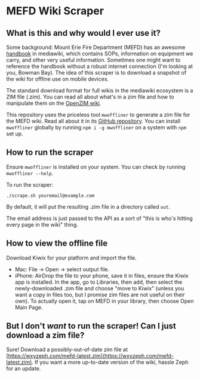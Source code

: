 MEFD Wiki Scraper
===

What is this and why would I ever use it?
---
Some background: Mount Erie Fire Department (MEFD) has an awesome [handbook](https://handbook.mteriefire.com)
in mediawiki, which contains SOPs, information on equipment we carry, and
other very useful information. Sometimes one might want to reference the
handbook without a robust internet connection (I'm looking at you,
Bowman Bay). The idea of this scraper is to download a snapshot of the wiki
for offline use on mobile devices.

The standard download format for full wikis in the mediawiki ecosystem is a
ZIM file (.zim). You can read all about what's in a zim file and how to
manipulate them on the [OpenZIM
wiki](https://www.openzim.org/wiki/OpenZIM).

This repository uses the priceless tool `mwoffliner` to generate a zim file
for the MEFD wiki. Read all about it in its [GitHub
repository](https://github.com/openzim/mwoffliner). You can install
`mwoffliner` globally by running `npm i -g mwoffliner` on a system with
`npm` set up.

How to run the scraper
---
Ensure `mwoffliner` is installed on your system. You can check by running
`mwoffliner --help`.

To run the scraper:
```
./scrape.sh youremail@example.com
```
By default, it will put the resulting .zim file in a directory called
`out`.

The email address is just passed to the API as a sort of "this is who's
hitting every page in the wiki" thing.

How to view the offline file
---
Download Kiwix for your platform and import the file.

* Mac: File -> Open -> select output file.
* iPhone: AirDrop the file to your phone, save it in files, ensure the
    Kiwix app is installed. In the app, go to Libraries, then add, then
    select the newly-downloaded .zim file and choose "move to Kiwix"
    (unless you want a copy in files too, but I promise zim files are not
    useful on their own). To actually open it, tap on MEFD in your library,
    then choose Open Main Page.
    
But I don't *want* to run the scraper! Can I just download a zim file?
---
Sure! Download a possibly-out-of-date zim file at
[https://wxyzeph.com/mefd-latest.zim](https://wxyzeph.com/mefd-latest.zim).
If you want a more up-to-date version of the wiki, hassle Zeph for an update.

